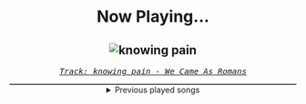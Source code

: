 <div align="center"> 
<h1>Now Playing...</h1>

![knowing pain](https://i.scdn.co/image/ab67616d00001e029c39e08f9fdf2ab6c8564d48)
--
_<samp><a href="https://open.spotify.com/track/2mxomIhUsKpruIKYaCHRTP">Track: knowing pain - We Came As Romans</a></samp>_

<div style="border: 1px #4B5054 solid"></div>
<details>
  <summary>
    Previous played songs
  </summary>
  <table>
    <thead>
      <tr>
        <th>
          Artist
        </th>
        <th>
          Song
        </th>
        <th>
          Link
        </th>
      </tr>
    </thead>
    <tbody>
      <tr><td>We Came As Romans</td><td>knowing pain</td><td><a href="https://open.spotify.com/track/2mxomIhUsKpruIKYaCHRTP">https://open.spotify.com/track/2mxomIhUsKpruIKYaCHRTP</a></td></tr><tr><td>We Came As Romans</td><td>bad luck</td><td><a href="https://open.spotify.com/track/1SbiIP1m1P351gOqFh4UPy">https://open.spotify.com/track/1SbiIP1m1P351gOqFh4UPy</a></td></tr><tr><td>We Came As Romans</td><td>BECAUSE WE'RE DOOMED</td><td><a href="https://open.spotify.com/track/6L2U6cqJMfYN5Vi7o1k04X">https://open.spotify.com/track/6L2U6cqJMfYN5Vi7o1k04X</a></td></tr><tr><td>We Came As Romans</td><td>culture wound</td><td><a href="https://open.spotify.com/track/2tmUTYMlTmkKKbwMTrNcJg">https://open.spotify.com/track/2tmUTYMlTmkKKbwMTrNcJg</a></td></tr><tr><td>We Came As Romans</td><td>no rest for the dreamer</td><td><a href="https://open.spotify.com/track/5OLX3n0CdIWL1ZMvApXcBf">https://open.spotify.com/track/5OLX3n0CdIWL1ZMvApXcBf</a></td></tr><tr><td>We Came As Romans</td><td>b2tm</td><td><a href="https://open.spotify.com/track/4kBuEeF0xfNoMEU7aAkgR3">https://open.spotify.com/track/4kBuEeF0xfNoMEU7aAkgR3</a></td></tr><tr><td>Born Of Osiris</td><td>The War That You Are</td><td><a href="https://open.spotify.com/track/6KzuyCtKN3D8tkGV5HhO8T">https://open.spotify.com/track/6KzuyCtKN3D8tkGV5HhO8T</a></td></tr><tr><td>From Fall to Spring</td><td>BLOOD</td><td><a href="https://open.spotify.com/track/35MyLnfHifLWW15xh2OneJ">https://open.spotify.com/track/35MyLnfHifLWW15xh2OneJ</a></td></tr><tr><td>Orbit Culture</td><td>The Tales of War</td><td><a href="https://open.spotify.com/track/3UHPKPSPJbeiSOgmXIB0NC">https://open.spotify.com/track/3UHPKPSPJbeiSOgmXIB0NC</a></td></tr><tr><td>Fit For A King</td><td>Begin The Sacrifice</td><td><a href="https://open.spotify.com/track/1GqiKCsHeGKnDCmp8j86uO">https://open.spotify.com/track/1GqiKCsHeGKnDCmp8j86uO</a></td></tr><tr><td>Essenger</td><td>As Above, So Below</td><td><a href="https://open.spotify.com/track/3bMuu33UceuBtTdfK4k1uk">https://open.spotify.com/track/3bMuu33UceuBtTdfK4k1uk</a></td></tr><tr><td>blueberry</td><td>Drift Barbie</td><td><a href="https://open.spotify.com/track/2jwideUDj7G4SsyuYkrJWn">https://open.spotify.com/track/2jwideUDj7G4SsyuYkrJWn</a></td></tr><tr><td>HOYO-MiX</td><td>Flares of the Blazing Sun</td><td><a href="https://open.spotify.com/track/2RePzySZcb2TFkBkmQsGo1">https://open.spotify.com/track/2RePzySZcb2TFkBkmQsGo1</a></td></tr><tr><td>Sān-Z</td><td>Fearless</td><td><a href="https://open.spotify.com/track/2G5iUlHUHT28DauclHioat">https://open.spotify.com/track/2G5iUlHUHT28DauclHioat</a></td></tr><tr><td>Sān-Z</td><td>Fearless</td><td><a href="https://open.spotify.com/track/2G5iUlHUHT28DauclHioat">https://open.spotify.com/track/2G5iUlHUHT28DauclHioat</a></td></tr><tr><td>Three Days Grace</td><td>Don't Wanna Go Home Tonight</td><td><a href="https://open.spotify.com/track/3I3FSs3C05QUs3r8fSdSeQ">https://open.spotify.com/track/3I3FSs3C05QUs3r8fSdSeQ</a></td></tr><tr><td>Citizen Soldier</td><td>Too Loud</td><td><a href="https://open.spotify.com/track/33ASwNfXWx1BrVjYtndyyr">https://open.spotify.com/track/33ASwNfXWx1BrVjYtndyyr</a></td></tr><tr><td>WeStillDie</td><td>Dead Whispers</td><td><a href="https://open.spotify.com/track/2VzItbEW9jOoDnqVHdpR0n">https://open.spotify.com/track/2VzItbEW9jOoDnqVHdpR0n</a></td></tr><tr><td>We Came As Romans</td><td>one by one</td><td><a href="https://open.spotify.com/track/2xIvHnbzpdwVa9vODhiknm">https://open.spotify.com/track/2xIvHnbzpdwVa9vODhiknm</a></td></tr><tr><td>Adept</td><td>Parting Ways</td><td><a href="https://open.spotify.com/track/02z82YXVP6bQlIUt7r3gK5">https://open.spotify.com/track/02z82YXVP6bQlIUt7r3gK5</a></td></tr>
    </tbody>
  </table>
</details>

</div>
